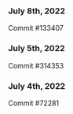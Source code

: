 ### July 8th, 2022

Commit #133407

### July 5th, 2022

Commit #314353


### July 4th, 2022

Commit #72281
